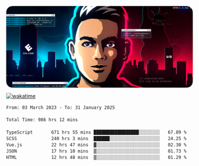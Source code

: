 <img align="center" src="https://github.com/asdzn/asdzn/blob/main/img/cover.png" alt="cover" />

[![wakatime](https://wakatime.com/badge/user/b4e26df6-085e-4785-8ba2-7899deb6b601.svg?style=flat)](https://wakatime.com/@b4e26df6-085e-4785-8ba2-7899deb6b601)

<!--START_SECTION:waka-->

```txt
From: 03 March 2023 - To: 31 January 2025

Total Time: 986 hrs 12 mins

TypeScript       671 hrs 55 mins █████████████████░░░░░░░░   67.89 %
SCSS             240 hrs 3 mins  ██████░░░░░░░░░░░░░░░░░░░   24.25 %
Vue.js           22 hrs 47 mins  ▓░░░░░░░░░░░░░░░░░░░░░░░░   02.30 %
JSON             17 hrs 10 mins  ▒░░░░░░░░░░░░░░░░░░░░░░░░   01.73 %
HTML             12 hrs 48 mins  ▒░░░░░░░░░░░░░░░░░░░░░░░░   01.29 %
```

<!--END_SECTION:waka-->





<!-- <h1 align="center">Hi there, I'm <a href="https://asdzn.pro/" target="_blank">Andrew</a> 
<img src="https://github.com/blackcater/blackcater/raw/main/images/Hi.gif" height="32"/></h1>

### Connect with me:
<p align="left">
	<a href="https://vk.com/asdznpro" target="_blank"><img align="center" src="https://github.com/asdzn/asdzn/blob/main/img/icons/vk.svg" alt="VK" height="40" width="40" /></a>
	<a href="mailto:hi@asdzn.pro" target="_blank"><img align="center" src="https://github.com/asdzn/asdzn/blob/main/img/icons/vk-mail.svg" alt="VK Mail" height="40" width="40" /></a>
	<a href="https://t.me/asdznpro" target="_blank"><img align="center" src="https://github.com/asdzn/asdzn/blob/main/img/icons/telegram.svg" alt="Telegram" height="40" width="40" /></a>
</p>

### Tools:
<p align="left">
	<a href="https://www.adobe.com/ru/products/photoshop.html" target="_blank"><img align="center" src="https://github.com/asdzn/asdzn/blob/main/img/icons/photoshop.svg" alt="Photoshop" height="40" width="40" /></a>
	<a href="https://www.adobe.com/ru/products/illustrator.html" target="_blank"><img align="center" src="https://github.com/asdzn/asdzn/blob/main/img/icons/illustrator.svg" alt="Illustrator" height="40" width="40" /></a>
	<a href="https://www.figma.com/" target="_blank"><img align="center" src="https://github.com/asdzn/asdzn/blob/main/img/icons/figma.svg" alt="Figma" height="40" width="40" /></a>
	<a href="https://code.visualstudio.com/" target="_blank"><img align="center" src="https://github.com/asdzn/asdzn/blob/main/img/icons/vs-code.svg" alt="VS Code" height="40" width="40" /></a>
	<a href="https://git-scm.com/" target="_blank"><img align="center" src="https://github.com/asdzn/asdzn/blob/main/img/icons/git.svg" alt="Git" height="40" width="40" /></a>
	<a href="https://reactjs.org/" target="_blank"><img align="center" src="https://github.com/asdzn/asdzn/blob/main/img/icons/react.svg" alt="React" height="40" width="40" /></a>
</p>

### Languages:
<p align="left">
	<a href="https://www.javascript.com/" target="_blank"><img align="center" src="https://github.com/asdzn/asdzn/blob/main/img/icons/js.svg" alt="JavaScript" height="40" width="40" /></a>
	<a href="https://www.typescriptlang.org/" target="_blank"><img align="center" src="https://github.com/asdzn/asdzn/blob/main/img/icons/ts.svg" alt="TypeScript" height="40" width="40" /></a>
</p> -->
